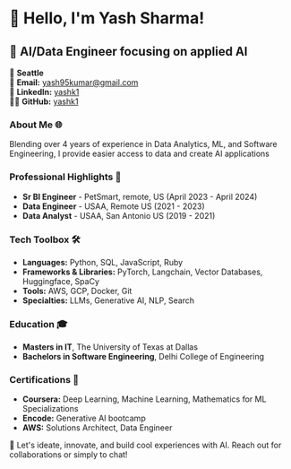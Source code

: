 # 👋 Hello, I'm Yash Sharma!

## 🚀 AI/Data Engineer focusing on applied AI

📍 **Seattle**  
📧 **Email:** [yash95kumar@gmail.com](mailto:yash95kumar@gmail.com)  
🔗 **LinkedIn:** [yashk1](https://linkedin.com/in/yashk1)  
👨‍💻 **GitHub:** [yashk1](https://github.com/yashk1)


### About Me 🌐
Blending over 4 years of experience in Data Analytics, ML, and Software Engineering, I provide easier access to data and create AI applications


### Professional Highlights 🌟
- **Sr BI Engineer** - PetSmart, remote, US (April 2023 - April 2024)
- **Data Engineer** - USAA, Remote US (2021 - 2023)
- **Data Analyst** - USAA, San Antonio US (2019 - 2021)


### Tech Toolbox 🛠️
- **Languages:** Python, SQL, JavaScript, Ruby
- **Frameworks & Libraries:** PyTorch, Langchain, Vector Databases, Huggingface, SpaCy
- **Tools:** AWS, GCP, Docker, Git
- **Specialties:** LLMs, Generative AI, NLP, Search

### Education 🎓
- **Masters in IT**, The University of Texas at Dallas
- **Bachelors in Software Engineering**, Delhi College of Engineering

### Certifications 📜
- **Coursera:** Deep Learning, Machine Learning, Mathematics for ML Specializations
- **Encode:** Generative AI bootcamp
- **AWS:** Solutions Architect, Data Engineer

🔗 Let's ideate, innovate, and build cool experiences with AI. Reach out for collaborations or simply to chat!
